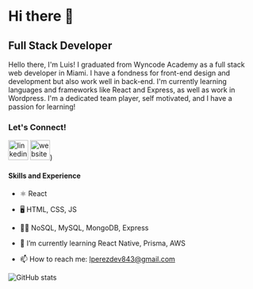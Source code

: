 # Hi there 👋

## Full Stack Developer

Hello there, I'm Luis! I graduated from Wyncode Academy as a full stack web developer in Miami. I have a fondness for front-end design and development but also work well in back-end. I'm currently learning languages and frameworks like React and Express, as well as work in Wordpress. I'm a dedicated team player, self motivated, and I have a passion for learning! 

### Let's Connect! 
[<img src='https://cdn.jsdelivr.net/npm/simple-icons@3.0.1/icons/linkedin.svg' alt='linkedin' height='40'>](https://www.linkedin.com/in/luis-perez-b72069137/)  [<img src='https://cdn.jsdelivr.net/npm/simple-icons@3.0.1/icons/icloud.svg' alt='website' height='40'>](https://portfolio-seven-brown-69.vercel.app/))  

#### Skills and Experience
- ⚛️ React
- 🖥️ HTML, CSS, JS
- 👨‍💻 NoSQL, MySQL, MongoDB, Express

- 🌱 I’m currently learning React Native, Prisma, AWS 
- 📫 How to reach me: lperezdev843@gmail.com 

![GitHub stats](https://github-readme-stats.vercel.app/api?username=LEPII&show_icons=true)  



